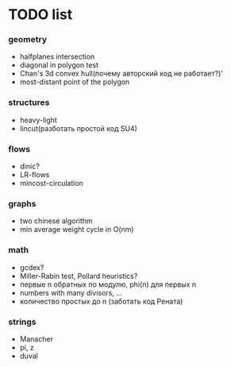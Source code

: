 # TODO list

### geometry
- halfplanes intersection
- diagonal in polygon test
- Chan's 3d convex hull(почему авторский код не работает?)'
- most-distant point of the polygon

### structures
- heavy-light
- lincut(разботать простой код SU4)

### flows
- dinic?
- LR-flows
- mincost-circulation

### graphs
- two chinese algorithm
- min average weight cycle in O(nm)

### math
- gcdex?
- Miller-Rabin test, Pollard heuristics?
- первые n обратных по модулю, phi(n) для первых n
- numbers with many divisors, ...
- количество простых до n (заботать код Рената)

### strings
- Manacher
- pi, z
- duval
